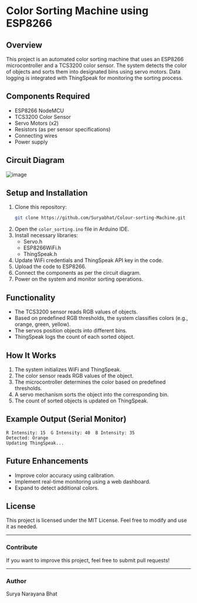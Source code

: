 # Color Sorting Machine using ESP8266

## Overview
This project is an automated color sorting machine that uses an ESP8266 microcontroller and a TCS3200 color sensor. The system detects the color of objects and sorts them into designated bins using servo motors. Data logging is integrated with ThingSpeak for monitoring the sorting process.

## Components Required
- ESP8266 NodeMCU
- TCS3200 Color Sensor
- Servo Motors (x2)
- Resistors (as per sensor specifications)
- Connecting wires
- Power supply

## Circuit Diagram
![image](https://github.com/user-attachments/assets/6afaf882-efd6-47a8-be45-f22b06daf859)


## Setup and Installation
1. Clone this repository:
   ```sh
   git clone https://github.com/Suryabhat/Colour-sorting-Machine.git
   ```
2. Open the `color_sorting.ino` file in Arduino IDE.
3. Install necessary libraries:
   - Servo.h
   - ESP8266WiFi.h
   - ThingSpeak.h
4. Update WiFi credentials and ThingSpeak API key in the code.
5. Upload the code to ESP8266.
6. Connect the components as per the circuit diagram.
7. Power on the system and monitor sorting operations.

## Functionality
- The TCS3200 sensor reads RGB values of objects.
- Based on predefined RGB thresholds, the system classifies colors (e.g., orange, green, yellow).
- The servos position objects into different bins.
- ThingSpeak logs the count of each sorted object.

## How It Works
1. The system initializes WiFi and ThingSpeak.
2. The color sensor reads RGB values of the object.
3. The microcontroller determines the color based on predefined thresholds.
4. A servo mechanism sorts the object into the corresponding bin.
5. The count of sorted objects is updated on ThingSpeak.

## Example Output (Serial Monitor)
```
R Intensity: 15  G Intensity: 40  B Intensity: 35
Detected: Orange
Updating ThingSpeak...
```

## Future Enhancements
- Improve color accuracy using calibration.
- Implement real-time monitoring using a web dashboard.
- Expand to detect additional colors.

## License
This project is licensed under the MIT License. Feel free to modify and use it as needed.

---

### Contribute
If you want to improve this project, feel free to submit pull requests!

---

### Author
Surya Narayana Bhat

